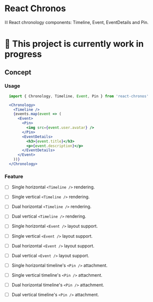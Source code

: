 # React Chronos

⛓ React chronology components: Timeline, Event, EventDetails and Pin.

# 🔨 This project is currently work in progress

## Concept

### Usage

```jsx
  import { Chronology, Timeline, Event, Pin } from 'react-chronos'

  <Chronology>
    <Timeline />
    {events.map(event => (
      <Event>
        <Pin>
          <img src={event.user.avatar} />
        </Pin>
        <EventDetails>
          <h3>{event.title}</h3>
          <p>{event.description}</p>
        </EventDetails>
      </Event>
    ))}
  </Chronology>
```

### Feature

 - [ ] Single horizontal `<Timeline />` rendering.
 - [ ] Single vertical `<Timeline />` rendering.
 - [ ] Dual horizontal `<Timeline />` rendering.
 - [ ] Dual vertical `<Timeline />` rendering.
 - [ ] Single horizontal `<Event />` layout support.
 - [ ] Single vertical `<Event />` layout support.
 - [ ] Dual horizontal `<Event />` layout support.
 - [ ] Dual vertical `<Event />` layout support.
 - [ ] Single horizontal timeline's `<Pin />` attachment.
 - [ ] Single vertical timeline's `<Pin />` attachment.
 - [ ] Dual horizontal timeline's `<Pin />` attachment.
 - [ ] Dual vertical timeline's `<Pin />` attachment.

 
 
